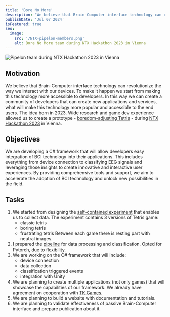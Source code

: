 ```yaml
---
title: 'Bore No More'
description: "We believe that Brain-Computer interface technology can revolutionize the way we interact with our devices. That's why we are developing a C# framework that will allow developers easy integration of BCI technology into their applications."
publishDate: 'Jul 07 2024'
isFeatured: true
seo:
  image:
    src: '/NTX-pipelon-members.png'
    alt: Bore No More team during NTX Hackathon 2023 in Vienna
---
```


![Pipelon team during NTX Hackathon 2023 in Vienna](/NTX-pipelon-members.png)

## Motivation

We believe that Brain-Computer interface technology can revolutionize the way we interact with our devices. To make it
happen we start from making this technology more accessible to developers.
In this way we can create a community of developers that can create new applications and services, what will make this
technology more popular and accessible to the end users.
The idea born in 2023. Wide research and game dev experience allowed us to create a
prototype - [boredom-adjusting Tetris](https://github.com/PipelonDevs/ntx_hack_2023) -
during [NTX Hackathon 2023](https://medium.com/neurotechx/the-second-global-annual-ntx-hackathon-2023-c23a68aef1a4) in
Vienna.

## Objectives

We are developing a C# framework that will allow developers easy integration of BCI technology into their applications.
This includes everything from device connection to classifying EEG signals and leveraging those insights to create
innovative and interactive user experiences. By providing comprehensive tools and support, we aim to accelerate the
adoption of BCI technology and unlock new possibilities in the field.

## Tasks

1. We started from designing the [self-contained experiment](https://github.com/PipelonDevs/tetris-bore-no-more) that
   enables us to collect data. The experiment contains 3 versions of Tetris game:
    - classic tetris
    - boring tetris
    - frustrating tetris
      Between each game there is resting part with neutral images.
2. I prepared the [pipeline](https://github.com/PipelonDevs/EEG_Datasets/tree/main/Classifier) for data processing and
   classification. Opted for Pytorch, due to flexibility.
3. We are working on the C# framework that will include:
    - device connection
    - data collection
    - classification triggered events
    - integration with Unity
4. We are planning to create multiple applications (not only games) that will showcase the capabilities of our
   framework. We already have agreement on cooperation with [TK Games](https://www.facebook.com/pwrtkgames/). 
5. We are planning to build a website with documentation and tutorials.
6. We are planning to validate effectiveness of passive Brain-Computer interface and prepare publication about it.
